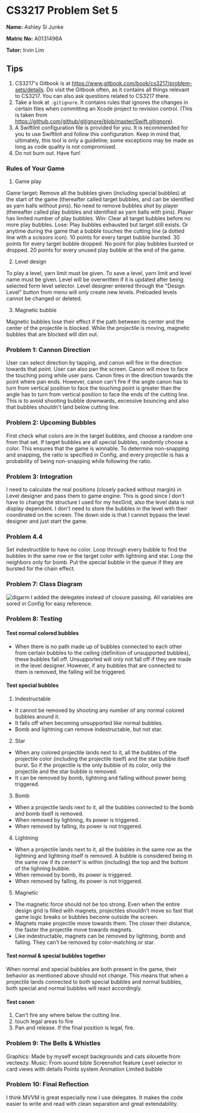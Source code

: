 CS3217 Problem Set 5
==

**Name:** Ashley Si Junke

**Matric No:** A0131496A

**Tutor:** Irvin Lim

## Tips

1. CS3217's Gitbook is at https://www.gitbook.com/book/cs3217/problem-sets/details. Do visit the Gitbook often, as it contains all things relevant to CS3217. You can also ask questions related to CS3217 there.
2. Take a look at `.gitignore`. It contains rules that ignores the changes in certain files when committing an Xcode project to revision control. (This is taken from https://github.com/github/gitignore/blob/master/Swift.gitignore).
3. A Swiftlint configuration file is provided for you. It is recommended for you to use Swiftlint and follow this configuration. Keep in mind that, ultimately, this tool is only a guideline; some exceptions may be made as long as code quality is not compromised.
4. Do not burn out. Have fun!

### Rules of Your Game

1. Game play

Game target: Remove all the bubbles given (including special bubbles) at the start of the game (thereafter called target bubbles, and can be identified as yarn balls without pins). No need to remove bubbles shot by player (thereafter called play bubbles and identified as yarn balls with pins).
Player has limited number of play bubbles.
Win: Clear all target bubbles before no more play bubbles.
Lose: Play bubbles exhausted but target still exists. Or anytime during the game that a bubble touches the cutting line (a dotted line with a scissors icon).
10 points for every target bubble bursted. 30 points for every target bubble dropped. No point for play bubbles bursted or dropped. 20 points for every unused play bubble at the end of the game.

2. Level design

To play a level, yarn limit must be given.
To save a level, yarn limit and level name must be given.
Level will be overwritten if it is updated after being selected form level selector.
Level designer entered through the "Design Level" button from menu will only create new levels.
Preloaded levels cannot be changed or deleted.

3. Magnetic bubble

Magnetic bubbles lose their effect if the path between its center and the center of the projectile is blocked. While the projectile is moving, magnetic bubbles that are blocked will dim out.

### Problem 1: Cannon Direction

User can select direction by tapping, and canon will fire in the direction towards that point.
User can also pan the screen. Canon will move to face the touching poing while user pans. Canon fires in the direction towards the point where pan ends.
However, canon can't fire if the angle canon has to turn from vertical position to face the touching point is greater than the angle has to turn from vertical position to face the ends of the cutting line. This is to avoid shooting bubble downwards, excessive bouncing and also that bubbles shouldn't land below cutting line.


### Problem 2: Upcoming Bubbles

First check what colors are in the target bubbles, and choose a random one from that set. If target bubbles are all special bubbles, randomly choose a color. This ensures that the game is winnable.
To determine non-snapping and snapping, the ratio is specified in Config, and every projectile is has a probability of being non-snapping while following the ratio.


### Problem 3: Integration

I need to calculate the real positions (closely packed without margin) in Level designer and pass them to game engine.
This is good since I don't have to change the structure I used for my hexGrid, also the level data is not display dependent. I don't need to store the bubbles in the level with their coordinated on the screen.
The down side is that I cannot bypass the level designer and just start the game.


### Problem 4.4

Set indestructible to have no color.
Loop through every bubble to find the bubbles in the same row or the target color with lightning and star.
Loop the neighbors only for bomb.
Put the special bubble in the queue if they are bursted for the chain effect.


### Problem 7: Class Diagram
![digarm](https://github.com/cs3217/2018-ps5-twink1e/blob/master/class-diagram.png)
I added the delegates instead of closure passing. All variables are sored in Config for easy reference.

### Problem 8: Testing
#### Test normal colored bubbles
- When there is no path made up of bubbles connected to each other from certain bubbles to the ceiling (definition of unsupported bubbles), these bubbles fall off. Unsupported will only not fall off if they are made in the level designer. However, if any bubbles that are connected to them is removed, the falling will be triggered.

#### Test special bubbles
1. Indestructable
  - It cannot be removed by shooting any number of any normal colored bubbles around it.
  - It falls off when becoming unsupported like normal bubbles.
  - Bomb and lightning can remove indestructable, but not star.
2. Star
  - When any colored projectile lands next to it, all the bubbles of the projectile color (including the projectile itself) and the star bubble itself burst. So if the projectile is the only bubble of its color, only the projectile and the star bubble is removed.
  - It can be removed by bomb, lightning and falling without power being triggered.
3. Bomb
  - When a projectile lands next to it, all the bubbles connected to the bomb and bomb itself is removed.
  - When removed by lightning, its power is triggered.
  - When removed by falling, its power is not triggered.
4. Lightning
  - When a projectile lands next to it, all the bubbles in the same row as the lightning and lightning itself is removed. A bubble is considered being in the same row if its centerY is within (including) the top and the bottom of the lighning bubble.
  - When removed by bomb, its power is triggered.
  - When removed by falling, its power is not triggered.
5. Magnetic
  - The magnetic force should not be too strong. Even when the entire design grid is filled with magnets, projectiles shouldn't move so fast that game logic breaks or bubbles become outside the screen. 
  - Magnets make projectile move towards them. The closer their distance, the faster the projectile move towards magnets.
  - Like indestructable, magnets can be removed by lightning, bomb and falling. They can't be removed by color-matching or star.

#### Test normal & special bubbles together
When normal and special bubbles are both present in the game, their behavior as mentioned above should not change.
This means that when a projectile lands connected to both special bubbles and normal bubbles, both special and normal bubbles will react accordingly.

#### Test canon
1. Can't fire any where below the cutting line.
2. touch legal areas to fire
3. Pan and release. If the final position is legal, fire.

### Problem 9: The Bells & Whistles

Graphics: Made by myself except backgrounds and cats silouette from vecteezy.
Music: From sound bible
Screenshot feature
Level selector in card views with details
Points system
Animation
Limited bubble


### Problem 10: Final Reflection
I think MVVM is great especially now I use delegates. It makes the code easier to write and read with clean separation and great extendability.
